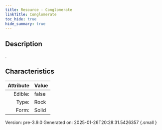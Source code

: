 ```yaml
---
title: Resource - Conglomerate
linkTitle: Conglomerate
toc_hide: true
hide_summary: true
---
```


## Description
.

## Characteristics

| Attribute      | Value |
|--------:|:------|
|Edible:|false|
|Type:|Rock|
|Form:|Solid|
 



    

Version: pre-3.9.0 Generated on: 2025-01-26T20:28:31.5426357
{.small }
